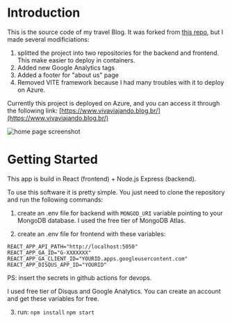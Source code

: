 # Introduction 
This is the source code of my travel Blog. It was forked from [this repo](https://github.com/krishnaacharyaa/wanderlust), but I made several modificiations:

1. splitted the project into two repositories for the backend and frontend. This make easier to deploy in containers.
2. Added new Google Analytics tags
3. Added a footer for "about us" page
4. Removed VITE framework because I had many troubles with it to deploy on Azure.

Currently this project is deployed on Azure, and you can access it through the following link:
[https://www.vivaviajando.blog.br/](https://www.vivaviajando.blog.br/)

![home page screenshot](https://vvstorage13eua.blob.core.windows.net/vv-other/cover-screenshot.png)

# Getting Started
This app is build in React (frontend) + Node.js Express (backend). 

To use this software it is pretty simple. You just need to clone the repository and run the following commands:

1. create an .env file for backend with `MONGOD_URI` variable pointing to your MongoDB database. I used the free tier of MongoDB Atlas.

2. create an .env file for frontend with these variables:
```
REACT_APP_API_PATH="http://localhost:5050"
REACT_APP_GA_ID="G-XXXXXXX"
REACT_APP_GA_CLIENT_ID="YOURID.apps.googleusercontent.com"
REACT_APP_DISQUS_APP_ID="YOURID"
```
PS: insert the secrets in github actions for devops.

I used free tier of Disqus and Google Analytics. You can create an account and get these variables for free.

3. run:
```npm install```
```npm start``` 


